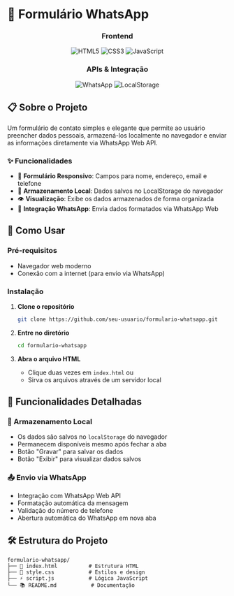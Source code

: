 # 📓 Formulário WhatsApp

<div align="center">

### Frontend
![HTML5](https://img.shields.io/badge/HTML5-E34F26?style=for-the-badge&logo=html5&logoColor=white)
![CSS3](https://img.shields.io/badge/CSS3-1572B6?style=for-the-badge&logo=css3&logoColor=white)
![JavaScript](https://img.shields.io/badge/JavaScript-F7DF1E?style=for-the-badge&logo=javascript&logoColor=black)

### APIs & Integração
![WhatsApp](https://img.shields.io/badge/WhatsApp-25D366?style=for-the-badge&logo=whatsapp&logoColor=white)
![LocalStorage](https://img.shields.io/badge/LocalStorage-FF6B6B?style=for-the-badge&logo=html5&logoColor=white)

</div>

## 📋 Sobre o Projeto

Um formulário de contato simples e elegante que permite ao usuário preencher dados pessoais, armazená-los localmente no navegador e enviar as informações diretamente via WhatsApp Web API.

### ✨ Funcionalidades

- 📝 **Formulário Responsivo**: Campos para nome, endereço, email e telefone
- 💾 **Armazenamento Local**: Dados salvos no LocalStorage do navegador
- 👁️ **Visualização**: Exibe os dados armazenados de forma organizada
- 📱 **Integração WhatsApp**: Envia dados formatados via WhatsApp Web


## 🚀 Como Usar

### Pré-requisitos

- Navegador web moderno
- Conexão com a internet (para envio via WhatsApp)

### Instalação

1. **Clone o repositório**
   ```bash
   git clone https://github.com/seu-usuario/formulario-whatsapp.git
   ```

2. **Entre no diretório**
   ```bash
   cd formulario-whatsapp
   ```

3. **Abra o arquivo HTML**
   - Clique duas vezes em `index.html` ou
   - Sirva os arquivos através de um servidor local

## 📱 Funcionalidades Detalhadas

### 💾 Armazenamento Local
- Os dados são salvos no `localStorage` do navegador
- Permanecem disponíveis mesmo após fechar a aba
- Botão "Gravar" para salvar os dados
- Botão "Exibir" para visualizar dados salvos

### 📤 Envio via WhatsApp
- Integração com WhatsApp Web API
- Formatação automática da mensagem
- Validação do número de telefone
- Abertura automática do WhatsApp em nova aba

## 🛠️ Estrutura do Projeto

```
formulario-whatsapp/
├── 📄 index.html          # Estrutura HTML
├── 🎨 style.css           # Estilos e design
├── ⚡ script.js           # Lógica JavaScript
└── 📚 README.md           # Documentação
```